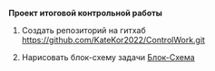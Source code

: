 **Проект итоговой контрольной работы**
1. Создать репозиторий на гитхаб
https://github.com/KateKor2022/ControlWork.git

2. Нарисовать блок-схему задачи
[Блок-Схема](./Diagram.jpeg)
